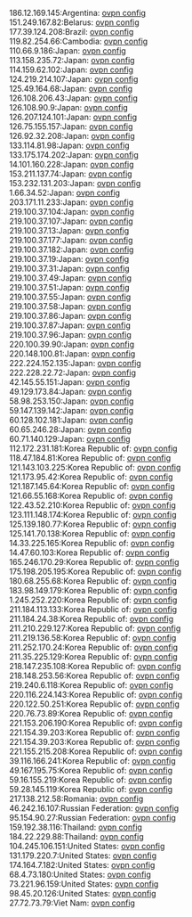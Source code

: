 186.12.169.145:Argentina: [ovpn config](vpn/186_12_169_145.ovpn)  
151.249.167.82:Belarus: [ovpn config](vpn/151_249_167_82.ovpn)  
177.39.124.208:Brazil: [ovpn config](vpn/177_39_124_208.ovpn)  
119.82.254.66:Cambodia: [ovpn config](vpn/119_82_254_66.ovpn)  
110.66.9.186:Japan: [ovpn config](vpn/110_66_9_186.ovpn)  
113.158.235.72:Japan: [ovpn config](vpn/113_158_235_72.ovpn)  
114.159.62.102:Japan: [ovpn config](vpn/114_159_62_102.ovpn)  
124.219.214.107:Japan: [ovpn config](vpn/124_219_214_107.ovpn)  
125.49.164.68:Japan: [ovpn config](vpn/125_49_164_68.ovpn)  
126.108.206.43:Japan: [ovpn config](vpn/126_108_206_43.ovpn)  
126.108.90.9:Japan: [ovpn config](vpn/126_108_90_9.ovpn)  
126.207.124.101:Japan: [ovpn config](vpn/126_207_124_101.ovpn)  
126.75.155.157:Japan: [ovpn config](vpn/126_75_155_157.ovpn)  
126.92.32.208:Japan: [ovpn config](vpn/126_92_32_208.ovpn)  
133.114.81.98:Japan: [ovpn config](vpn/133_114_81_98.ovpn)  
133.175.174.202:Japan: [ovpn config](vpn/133_175_174_202.ovpn)  
14.101.160.228:Japan: [ovpn config](vpn/14_101_160_228.ovpn)  
153.211.137.74:Japan: [ovpn config](vpn/153_211_137_74.ovpn)  
153.232.131.203:Japan: [ovpn config](vpn/153_232_131_203.ovpn)  
1.66.34.52:Japan: [ovpn config](vpn/1_66_34_52.ovpn)  
203.171.11.233:Japan: [ovpn config](vpn/203_171_11_233.ovpn)  
219.100.37.104:Japan: [ovpn config](vpn/219_100_37_104.ovpn)  
219.100.37.107:Japan: [ovpn config](vpn/219_100_37_107.ovpn)  
219.100.37.13:Japan: [ovpn config](vpn/219_100_37_13.ovpn)  
219.100.37.177:Japan: [ovpn config](vpn/219_100_37_177.ovpn)  
219.100.37.182:Japan: [ovpn config](vpn/219_100_37_182.ovpn)  
219.100.37.19:Japan: [ovpn config](vpn/219_100_37_19.ovpn)  
219.100.37.31:Japan: [ovpn config](vpn/219_100_37_31.ovpn)  
219.100.37.49:Japan: [ovpn config](vpn/219_100_37_49.ovpn)  
219.100.37.51:Japan: [ovpn config](vpn/219_100_37_51.ovpn)  
219.100.37.55:Japan: [ovpn config](vpn/219_100_37_55.ovpn)  
219.100.37.58:Japan: [ovpn config](vpn/219_100_37_58.ovpn)  
219.100.37.86:Japan: [ovpn config](vpn/219_100_37_86.ovpn)  
219.100.37.87:Japan: [ovpn config](vpn/219_100_37_87.ovpn)  
219.100.37.96:Japan: [ovpn config](vpn/219_100_37_96.ovpn)  
220.100.39.90:Japan: [ovpn config](vpn/220_100_39_90.ovpn)  
220.148.100.81:Japan: [ovpn config](vpn/220_148_100_81.ovpn)  
222.224.152.135:Japan: [ovpn config](vpn/222_224_152_135.ovpn)  
222.228.22.72:Japan: [ovpn config](vpn/222_228_22_72.ovpn)  
42.145.55.151:Japan: [ovpn config](vpn/42_145_55_151.ovpn)  
49.129.173.84:Japan: [ovpn config](vpn/49_129_173_84.ovpn)  
58.98.253.150:Japan: [ovpn config](vpn/58_98_253_150.ovpn)  
59.147.139.142:Japan: [ovpn config](vpn/59_147_139_142.ovpn)  
60.128.102.181:Japan: [ovpn config](vpn/60_128_102_181.ovpn)  
60.65.246.28:Japan: [ovpn config](vpn/60_65_246_28.ovpn)  
60.71.140.129:Japan: [ovpn config](vpn/60_71_140_129.ovpn)  
112.172.231.181:Korea Republic of: [ovpn config](vpn/112_172_231_181.ovpn)  
118.47.184.81:Korea Republic of: [ovpn config](vpn/118_47_184_81.ovpn)  
121.143.103.225:Korea Republic of: [ovpn config](vpn/121_143_103_225.ovpn)  
121.173.95.42:Korea Republic of: [ovpn config](vpn/121_173_95_42.ovpn)  
121.187.145.64:Korea Republic of: [ovpn config](vpn/121_187_145_64.ovpn)  
121.66.55.168:Korea Republic of: [ovpn config](vpn/121_66_55_168.ovpn)  
122.43.52.210:Korea Republic of: [ovpn config](vpn/122_43_52_210.ovpn)  
123.111.148.174:Korea Republic of: [ovpn config](vpn/123_111_148_174.ovpn)  
125.139.180.77:Korea Republic of: [ovpn config](vpn/125_139_180_77.ovpn)  
125.141.70.138:Korea Republic of: [ovpn config](vpn/125_141_70_138.ovpn)  
14.33.225.165:Korea Republic of: [ovpn config](vpn/14_33_225_165.ovpn)  
14.47.60.103:Korea Republic of: [ovpn config](vpn/14_47_60_103.ovpn)  
165.246.170.29:Korea Republic of: [ovpn config](vpn/165_246_170_29.ovpn)  
175.198.205.195:Korea Republic of: [ovpn config](vpn/175_198_205_195.ovpn)  
180.68.255.68:Korea Republic of: [ovpn config](vpn/180_68_255_68.ovpn)  
183.98.149.179:Korea Republic of: [ovpn config](vpn/183_98_149_179.ovpn)  
1.245.252.220:Korea Republic of: [ovpn config](vpn/1_245_252_220.ovpn)  
211.184.113.133:Korea Republic of: [ovpn config](vpn/211_184_113_133.ovpn)  
211.184.24.38:Korea Republic of: [ovpn config](vpn/211_184_24_38.ovpn)  
211.210.229.127:Korea Republic of: [ovpn config](vpn/211_210_229_127.ovpn)  
211.219.136.58:Korea Republic of: [ovpn config](vpn/211_219_136_58.ovpn)  
211.252.170.24:Korea Republic of: [ovpn config](vpn/211_252_170_24.ovpn)  
211.35.225.129:Korea Republic of: [ovpn config](vpn/211_35_225_129.ovpn)  
218.147.235.108:Korea Republic of: [ovpn config](vpn/218_147_235_108.ovpn)  
218.148.253.56:Korea Republic of: [ovpn config](vpn/218_148_253_56.ovpn)  
219.240.6.118:Korea Republic of: [ovpn config](vpn/219_240_6_118.ovpn)  
220.116.224.143:Korea Republic of: [ovpn config](vpn/220_116_224_143.ovpn)  
220.122.50.251:Korea Republic of: [ovpn config](vpn/220_122_50_251.ovpn)  
220.76.73.89:Korea Republic of: [ovpn config](vpn/220_76_73_89.ovpn)  
221.153.206.190:Korea Republic of: [ovpn config](vpn/221_153_206_190.ovpn)  
221.154.39.203:Korea Republic of: [ovpn config](vpn/221_154_39_203.ovpn)  
221.154.39.203:Korea Republic of: [ovpn config](vpn/221_154_39_203.ovpn)  
221.155.215.208:Korea Republic of: [ovpn config](vpn/221_155_215_208.ovpn)  
39.116.166.241:Korea Republic of: [ovpn config](vpn/39_116_166_241.ovpn)  
49.167.195.75:Korea Republic of: [ovpn config](vpn/49_167_195_75.ovpn)  
59.16.155.219:Korea Republic of: [ovpn config](vpn/59_16_155_219.ovpn)  
59.28.145.119:Korea Republic of: [ovpn config](vpn/59_28_145_119.ovpn)  
217.138.212.58:Romania: [ovpn config](vpn/217_138_212_58.ovpn)  
46.242.16.107:Russian Federation: [ovpn config](vpn/46_242_16_107.ovpn)  
95.154.90.27:Russian Federation: [ovpn config](vpn/95_154_90_27.ovpn)  
159.192.38.116:Thailand: [ovpn config](vpn/159_192_38_116.ovpn)  
184.22.229.88:Thailand: [ovpn config](vpn/184_22_229_88.ovpn)  
104.245.106.151:United States: [ovpn config](vpn/104_245_106_151.ovpn)  
131.179.220.7:United States: [ovpn config](vpn/131_179_220_7.ovpn)  
174.164.7.182:United States: [ovpn config](vpn/174_164_7_182.ovpn)  
68.4.73.180:United States: [ovpn config](vpn/68_4_73_180.ovpn)  
73.221.96.159:United States: [ovpn config](vpn/73_221_96_159.ovpn)  
98.45.20.126:United States: [ovpn config](vpn/98_45_20_126.ovpn)  
27.72.73.79:Viet Nam: [ovpn config](vpn/27_72_73_79.ovpn)  
